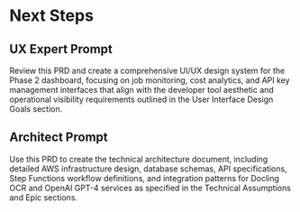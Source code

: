 # Next Steps

## UX Expert Prompt
Review this PRD and create a comprehensive UI/UX design system for the Phase 2 dashboard, focusing on job monitoring, cost analytics, and API key management interfaces that align with the developer tool aesthetic and operational visibility requirements outlined in the User Interface Design Goals section.

## Architect Prompt
Use this PRD to create the technical architecture document, including detailed AWS infrastructure design, database schemas, API specifications, Step Functions workflow definitions, and integration patterns for Docling OCR and OpenAI GPT-4 services as specified in the Technical Assumptions and Epic sections.